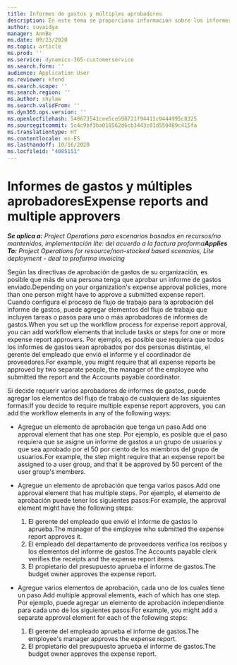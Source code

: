 ```yaml
---
title: Informes de gastos y múltiples aprobadores
description: En este tema se proporciona información sobre los informes de gastos que requieren la aprobación de más de una persona.
author: suvaidya
manager: AnnBe
ms.date: 09/23/2020
ms.topic: article
ms.prod: ''
ms.service: dynamics-365-customerservice
ms.search.form: ''
audience: Application User
ms.reviewer: kfend
ms.search.scope: ''
ms.search.region: ''
ms.author: shylaw
ms.search.validFrom: ''
ms.dyn365.ops.version: ''
ms.openlocfilehash: 548673541cee5ce598721f94415c0444995c8325
ms.sourcegitcommit: 5c4c9bf3ba018562d6cb3443c01d550489c415fa
ms.translationtype: HT
ms.contentlocale: es-ES
ms.lasthandoff: 10/16/2020
ms.locfileid: "4085151"
---
```

# <a name="expense-reports-and-multiple-approvers"></a><span data-ttu-id="5e636-103">Informes de gastos y múltiples aprobadores</span><span class="sxs-lookup"><span data-stu-id="5e636-103">Expense reports and multiple approvers</span></span>

<span data-ttu-id="5e636-104">_**Se aplica a:** Project Operations para escenarios basados en recursos/no mantenidos, implementación lite: del acuerdo a la factura proforma_</span><span class="sxs-lookup"><span data-stu-id="5e636-104">_**Applies To:** Project Operations for resource/non-stocked based scenarios, Lite deployment - deal to proforma invoicing_</span></span>

<span data-ttu-id="5e636-105">Según las directivas de aprobación de gastos de su organización, es posible que más de una persona tenga que aprobar un informe de gastos enviado.</span><span class="sxs-lookup"><span data-stu-id="5e636-105">Depending on your organization's expense approval policies, more than one person might have to approve a submitted expense report.</span></span> <span data-ttu-id="5e636-106">Cuando configura el proceso de flujo de trabajo para la aprobación del informe de gastos, puede agregar elementos del flujo de trabajo que incluyen tareas o pasos para uno o más aprobadores de informes de gastos.</span><span class="sxs-lookup"><span data-stu-id="5e636-106">When you set up the workflow process for expense report approval, you can add workflow elements that include tasks or steps for one or more expense report approvers.</span></span> <span data-ttu-id="5e636-107">Por ejemplo, es posible que requiera que todos los informes de gastos sean aprobados por dos personas distintas, el gerente del empleado que envió el informe y el coordinador de proveedores.</span><span class="sxs-lookup"><span data-stu-id="5e636-107">For example, you might require that all expense reports be approved by two separate people, the manager of the employee who submitted the report and the Accounts payable coordinator.</span></span>

<span data-ttu-id="5e636-108">Si decide requerir varios aprobadores de informes de gastos, puede agregar los elementos del flujo de trabajo de cualquiera de las siguientes formas:</span><span class="sxs-lookup"><span data-stu-id="5e636-108">If you decide to require multiple expense report approvers, you can add the workflow elements in any of the following ways:</span></span>

- <span data-ttu-id="5e636-109">Agregue un elemento de aprobación que tenga un paso.</span><span class="sxs-lookup"><span data-stu-id="5e636-109">Add one approval element that has one step.</span></span> <span data-ttu-id="5e636-110">Por ejemplo, es posible que el paso requiera que se asigne un informe de gastos a un grupo de usuarios y que sea aprobado por el 50 por ciento de los miembros del grupo de usuarios.</span><span class="sxs-lookup"><span data-stu-id="5e636-110">For example, the step might require that an expense report be assigned to a user group, and that it be approved by 50 percent of the user group's members.</span></span>
- <span data-ttu-id="5e636-111">Agregue un elemento de aprobación que tenga varios pasos.</span><span class="sxs-lookup"><span data-stu-id="5e636-111">Add one approval element that has multiple steps.</span></span> <span data-ttu-id="5e636-112">Por ejemplo, el elemento de aprobación puede tener los siguientes pasos:</span><span class="sxs-lookup"><span data-stu-id="5e636-112">For example, the approval element might have the following steps:</span></span>

    1. <span data-ttu-id="5e636-113">El gerente del empleado que envió el informe de gastos lo aprueba.</span><span class="sxs-lookup"><span data-stu-id="5e636-113">The manager of the employee who submitted the expense report approves it.</span></span>
    2. <span data-ttu-id="5e636-114">El empleado del departamento de proveedores verifica los recibos y los elementos del informe de gastos.</span><span class="sxs-lookup"><span data-stu-id="5e636-114">The Accounts payable clerk verifies the receipts and the expense report items.</span></span>
    3. <span data-ttu-id="5e636-115">El propietario del presupuesto aprueba el informe de gastos.</span><span class="sxs-lookup"><span data-stu-id="5e636-115">The budget owner approves the expense report.</span></span>

- <span data-ttu-id="5e636-116">Agregue varios elementos de aprobación, cada uno de los cuales tiene un paso.</span><span class="sxs-lookup"><span data-stu-id="5e636-116">Add multiple approval elements, each of which has one step.</span></span> <span data-ttu-id="5e636-117">Por ejemplo, puede agregar un elemento de aprobación independiente para cada uno de los siguientes pasos:</span><span class="sxs-lookup"><span data-stu-id="5e636-117">For example, you might add a separate approval element for each of the following steps:</span></span>

    1. <span data-ttu-id="5e636-118">El gerente del empleado aprueba el informe de gastos.</span><span class="sxs-lookup"><span data-stu-id="5e636-118">The employee's manager approves the expense report.</span></span>
    2. <span data-ttu-id="5e636-119">El propietario del presupuesto aprueba el informe de gastos.</span><span class="sxs-lookup"><span data-stu-id="5e636-119">The budget owner approves the expense report.</span></span>
